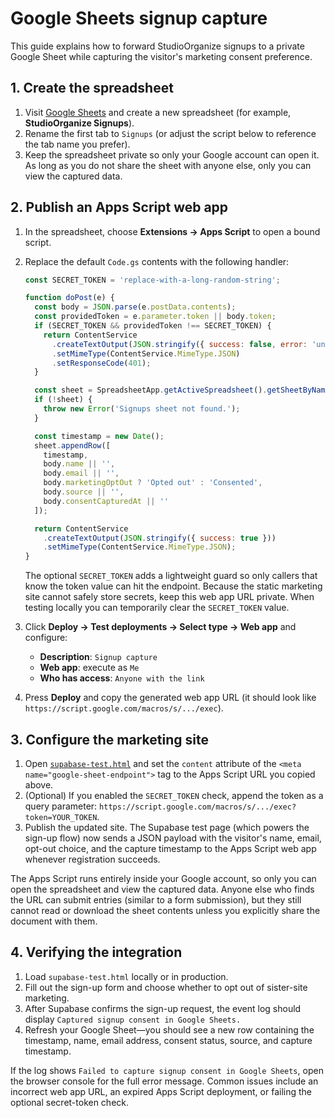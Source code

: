 # Google Sheets signup capture

This guide explains how to forward StudioOrganize signups to a private Google Sheet while capturing the visitor's marketing consent preference.

## 1. Create the spreadsheet

1. Visit [Google Sheets](https://sheets.google.com) and create a new spreadsheet (for example, **StudioOrganize Signups**).
2. Rename the first tab to `Signups` (or adjust the script below to reference the tab name you prefer).
3. Keep the spreadsheet private so only your Google account can open it. As long as you do not share the sheet with anyone else, only you can view the captured data.

## 2. Publish an Apps Script web app

1. In the spreadsheet, choose **Extensions → Apps Script** to open a bound script.
2. Replace the default `Code.gs` contents with the following handler:

   ```js
   const SECRET_TOKEN = 'replace-with-a-long-random-string';

   function doPost(e) {
     const body = JSON.parse(e.postData.contents);
     const providedToken = e.parameter.token || body.token;
     if (SECRET_TOKEN && providedToken !== SECRET_TOKEN) {
       return ContentService
         .createTextOutput(JSON.stringify({ success: false, error: 'unauthorised' }))
         .setMimeType(ContentService.MimeType.JSON)
         .setResponseCode(401);
     }

     const sheet = SpreadsheetApp.getActiveSpreadsheet().getSheetByName('Signups');
     if (!sheet) {
       throw new Error('Signups sheet not found.');
     }

     const timestamp = new Date();
     sheet.appendRow([
       timestamp,
       body.name || '',
       body.email || '',
       body.marketingOptOut ? 'Opted out' : 'Consented',
       body.source || '',
       body.consentCapturedAt || ''
     ]);

     return ContentService
       .createTextOutput(JSON.stringify({ success: true }))
       .setMimeType(ContentService.MimeType.JSON);
   }
   ```

   The optional `SECRET_TOKEN` adds a lightweight guard so only callers that know the token value can hit the endpoint. Because the static marketing site cannot safely store secrets, keep this web app URL private. When testing locally you can temporarily clear the `SECRET_TOKEN` value.

3. Click **Deploy → Test deployments → Select type → Web app** and configure:
   - **Description**: `Signup capture`
   - **Web app**: execute as `Me`
   - **Who has access**: `Anyone with the link`

4. Press **Deploy** and copy the generated web app URL (it should look like `https://script.google.com/macros/s/.../exec`).

## 3. Configure the marketing site

1. Open [`supabase-test.html`](../supabase-test.html) and set the `content` attribute of the `<meta name="google-sheet-endpoint">` tag to the Apps Script URL you copied above.
2. (Optional) If you enabled the `SECRET_TOKEN` check, append the token as a query parameter: `https://script.google.com/macros/s/.../exec?token=YOUR_TOKEN`.
3. Publish the updated site. The Supabase test page (which powers the sign-up flow) now sends a JSON payload with the visitor's name, email, opt-out choice, and the capture timestamp to the Apps Script web app whenever registration succeeds.

The Apps Script runs entirely inside your Google account, so only you can open the spreadsheet and view the captured data. Anyone else who finds the URL can submit entries (similar to a form submission), but they still cannot read or download the sheet contents unless you explicitly share the document with them.

## 4. Verifying the integration

1. Load `supabase-test.html` locally or in production.
2. Fill out the sign-up form and choose whether to opt out of sister-site marketing.
3. After Supabase confirms the sign-up request, the event log should display `Captured signup consent in Google Sheets.`
4. Refresh your Google Sheet—you should see a new row containing the timestamp, name, email address, consent status, source, and capture timestamp.

If the log shows `Failed to capture signup consent in Google Sheets`, open the browser console for the full error message. Common issues include an incorrect web app URL, an expired Apps Script deployment, or failing the optional secret-token check.
